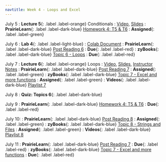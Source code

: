 ```yaml
---
navtitle: Week 4 - Loops and Excel
---
```


July 5
: **Lecture 5**{: .label .label-orange} Conditionals
  : [Video](#), [Slides](#)
: **PrairieLearn**{: .label .label-dark-blue}  [Homework 4: T5 & T6](#)
  : **Assigned**{: .label .label-green} 

July 6
: **Lab 4**{: .label .label-light-blue}[](#)
  : [Colab Document](#)
: **PrairieLearn**{: .label .label-dark-blue}  [Post Reading 6](#)
  : **Due**{: .label .label-red} 
: **zyBooks**{: .label .label-dark-blue} [Topic 6 - Loops](#)
  : **Due**{: .label .label-red} 

July 7
: **Lecture 6**{: .label .label-orange} Loops
  : [Video](#), [Slides](#), [Instructor Notes](#)
: **PrairieLearn**{: .label .label-dark-blue} [Post Reading 7](#)
  : **Assigned**{: .label .label-green} 
: **zyBooks**{: .label .label-dark-blue} [Topic 7 - Excel and more functions](#)
  : **Assigned**{: .label .label-green} 
: **Videos**{: .label .label-dark-blue} [Playlist 7](https://mediaspace.illinois.edu/playlist/dedicated/214548063/1_stndhleu/)

July 8
: **Quiz: Topics 6**{: .label .label-dark-blue}  

July 9
: **PrairieLearn**{: .label .label-dark-blue}  [Homework 4: T5 & T6](#)
  : **Due**{: .label .label-red} 

July 10:
: **PrairieLearn**{: .label .label-dark-blue} [Post Reading 8](#)
  : **Assigned**{: .label .label-green} 
: **zyBooks**{: .label .label-dark-blue} [Topic 8 - Strings and Files](#)
  : **Assigned**{: .label .label-green} 
: **Videos**{: .label .label-dark-blue} [Playlist 8](https://mediaspace.illinois.edu/playlist/dedicated/214548063/1_z2v092y7/)

July 11
: **PrairieLearn**{: .label .label-dark-blue} [Post Reading 7](#)
  : **Due**{: .label .label-red} 
: **zyBooks**{: .label .label-dark-blue} [Topic 7 - Excel and more functions](#)
  : **Due**{: .label .label-red} 
